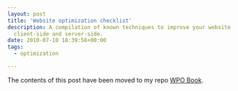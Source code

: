 ```yaml
---
layout: post
title: 'Website optimization checklist'
description: A compilation of known techniques to improve your website performance, both
  client-side and server-side.
date: 2010-07-10 18:39:58+00:00
tags:
  - optimization

---
```


The contents of this post have been moved to my repo [WPO Book](https://github.com/JMPerez/wpo-book).

